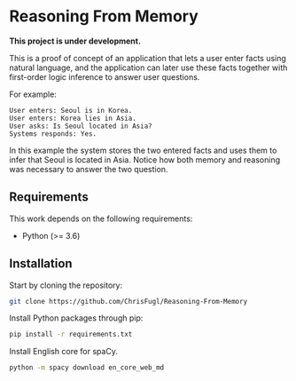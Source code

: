 # Reasoning From Memory
**This project is under development.**

This is a proof of concept of an application that lets a user enter facts using natural language, and the application can later use these facts together with first-order logic inference to answer user questions.

For example:
```
User enters: Seoul is in Korea.
User enters: Korea lies in Asia.
User asks: Is Seoul located in Asia?
Systems responds: Yes.
```

In this example the system stores the two entered facts and uses them to infer that Seoul is located in Asia. Notice how both memory and reasoning was necessary to answer the two question.

## Requirements
This work depends on the following requirements:

* Python (>= 3.6)

## Installation
Start by cloning the repository:

``` sh
git clone https://github.com/ChrisFugl/Reasoning-From-Memory
```

Install Python packages through pip:

``` sh
pip install -r requirements.txt
```

Install English core for spaCy.

``` sh
python -m spacy download en_core_web_md
```

